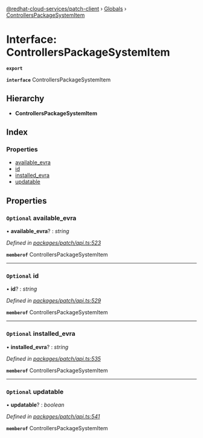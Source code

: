 [@redhat-cloud-services/patch-client](../README.md) › [Globals](../globals.md) › [ControllersPackageSystemItem](controllerspackagesystemitem.md)

# Interface: ControllersPackageSystemItem

**`export`** 

**`interface`** ControllersPackageSystemItem

## Hierarchy

* **ControllersPackageSystemItem**

## Index

### Properties

* [available_evra](controllerspackagesystemitem.md#optional-available_evra)
* [id](controllerspackagesystemitem.md#optional-id)
* [installed_evra](controllerspackagesystemitem.md#optional-installed_evra)
* [updatable](controllerspackagesystemitem.md#optional-updatable)

## Properties

### `Optional` available_evra

• **available_evra**? : *string*

*Defined in [packages/patch/api.ts:523](https://github.com/RedHatInsights/javascript-clients/blob/1ea6be2/packages/patch/api.ts#L523)*

**`memberof`** ControllersPackageSystemItem

___

### `Optional` id

• **id**? : *string*

*Defined in [packages/patch/api.ts:529](https://github.com/RedHatInsights/javascript-clients/blob/1ea6be2/packages/patch/api.ts#L529)*

**`memberof`** ControllersPackageSystemItem

___

### `Optional` installed_evra

• **installed_evra**? : *string*

*Defined in [packages/patch/api.ts:535](https://github.com/RedHatInsights/javascript-clients/blob/1ea6be2/packages/patch/api.ts#L535)*

**`memberof`** ControllersPackageSystemItem

___

### `Optional` updatable

• **updatable**? : *boolean*

*Defined in [packages/patch/api.ts:541](https://github.com/RedHatInsights/javascript-clients/blob/1ea6be2/packages/patch/api.ts#L541)*

**`memberof`** ControllersPackageSystemItem
